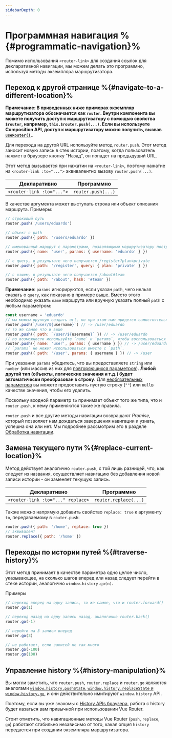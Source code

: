 ```yaml
---
sidebarDepth: 0
---
```


# Программная навигация %{#programmatic-navigation}%

<VueSchoolLink
  href="https://vueschool.io/lessons/vue-router-4-programmatic-navigation"
  title="Узнайте, как осуществлять программную навигацию"
/>

Помимо использования `<router-link>` для создания ссылок для декларативной навигации, мы можем делать это программно, используя методы экземпляра маршрутизатора.

## Переход к другой странице %{#navigate-to-a-different-location}%

**Примечание: В приведенных ниже примерах экземпляр маршрутизатора обозначается как `router`. Внутри компонента вы можете получить доступ к маршрутизатору с помощью свойства `$router`, например, `this.$router.push(...)`. Если вы используете Composition API, доступ к маршрутизатору можно получить, вызвав [`useRouter()`](../advanced/composition-api).**.

Для перехода на другой URL используйте метод `router.push`. Этот метод заносит новую запись в стек истории, поэтому, когда пользователь нажмет в браузере кнопку "Назад", он попадет на предыдущий URL.

Этот метод вызывается при нажатии на `<router-link>`, поэтому нажатие на `<router-link :to="...">` эквивалентно вызову `router.push(...)`.

| Декларативно              | Программно         |
| ------------------------- | ------------------ |
| `<router-link :to="...">` | `router.push(...)` |

В качестве аргумента может выступать строка или объект описания маршрута. Примеры:

```js
// строковый путь
router.push('/users/eduardo')

// объект с path
router.push({ path: '/users/eduardo' })

// именованный маршрут с параметрами, позволяющими маршрутизатору построить url
router.push({ name: 'user', params: { username: 'eduardo' } })

// с query, в результате чего получается /register?plan=private
router.push({ path: '/register', query: { plan: 'private' } })

// с хэшем, в результате чего получается /about#team
router.push({ path: '/about', hash: '#team' })
```

**Примечание**: `params` игнорируются, если указан `path`, чего нельзя сказать о `query`, как показано в примере выше. Вместо этого необходимо указать `name` маршрута или вручную указать полный `path` с любым параметром:

```js
const username = 'eduardo'
// мы можем вручную создать url, но при этом нам придется самостоятельно обрабатывать кодировку
router.push(`/user/${username}`) // -> /user/eduardo
// то же самое что и выше
router.push({ path: `/user/${username}` }) // -> /user/eduardo
// по возможности используйте `name` и `params`, чтобы воспользоваться преимуществами автоматического кодирования URL
router.push({ name: 'user', params: { username } }) // -> /user/eduardo
// `params` не может использоваться вместе с `path`.
router.push({ path: '/user', params: { username } }) // -> /user
```

При указании `params` убедитесь, что вы предоставляете `string` или `number` (или массив из них для [повторяющихся параметров](./route-matching-syntax.md#repeatable-params)). **Любой другой тип (объекты, логические значения и т.д.) будет автоматически преобразован в строку**. Для [необязательных параметров](./route-matching-syntax.md#Optional-parameters) вы можете предоставить пустую строку (`""`) или `null`в качестве значения, чтобы его удалить.

Поскольку входной параметр `to` принимает объект того же типа, что и `router.push`, к нему применяются такие же правила.

`router.push` и все другие методы навигации возвращают _Promise_, который позволяет нам дождаться завершения навигации и узнать, успешна она или нет. Мы подробнее рассмотрим это в разделе [Обработка навигации](../advanced/navigation-failures.md).

## Замена текущего пути %{#replace-current-location}%

Метод действует аналогично `router.push`, с той лишь разницей, что, как следует из названия, осуществляет навигацию без добавления новой записи истории - он заменяет текущую запись.

| Декларативно                      | Программно            |
| --------------------------------- | --------------------- |
| `<router-link :to="..." replace>` | `router.replace(...)` |

Также можно напрямую добавить свойство `replace: true` к аргументу `to`, передаваемому в `router.push`:

```js
router.push({ path: '/home', replace: true })
// эквивалент
router.replace({ path: '/home' })
```

## Переходы по истории путей %{#traverse-history}%

<VueSchoolLink
  href="https://vueschool.io/lessons/go-back"
  title="Узнайте, как использовать Vue Router для возврата назад"
/>

Этот метод принимает в качестве параметра одно целое число, указывающее, на сколько шагов вперед или назад следует перейти в стеке истории, аналогично `window.history.go(n)`.

Примеры

```js
// переход вперед на одну запись, то же самое, что и router.forward()
router.go(1)

// переход назад на одну запись назад, аналогично router.back()
router.go(-1)

// перейти на 3 записи вперед
router.go(3)

// не работает, если записей не так много
router.go(-100)
router.go(100)
```

## Управление history %{#history-manipulation}%

Вы могли заметить, что `router.push`, `router.replace` и `router.go` являются аналогами [`window.history.pushState`, `window.history.replaceState` и `window.history.go`](https://developer.mozilla.org/en-US/docs/Web/API/History), и они действительно имитируют `window.history` API.

Поэтому, если вы уже знакомы с [History APIs браузера](https://developer.mozilla.org/en-US/docs/Web/API/History_API), работа с history будет казаться вам привычной при использовании Vue Router.

Стоит отметить, что навигационные методы Vue Router (`push`, `replace`, `go`) работают стабильно независимо от того, какая опция `history` передается при создании экземпляра маршрутизатора.
